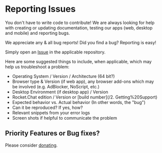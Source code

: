 # Reporting Issues

You don't have to write code to contribute! We are always looking for help with creating or updating documentation, testing our apps (web, desktop and mobile) and reporting bugs.

We appreciate any & all bug reports! Did you find a bug? Reporting is easy!

Simply open an [Issue](https://github.com/RocketChat/Rocket.Chat/issues) in the applicable repository.

Here are some suggested things to include, when applicable, which may help us troubleshoot a problem:

* Operating System / Version / Architecture (64 bit?)
* Browser type & Version (if web app), any browser add-ons which may be involved (e.g. AdBlocker, NoScript, etc.)
* Desktop Environment (if desktop app) / Version
* Rocket.Chat edition / Version or [build number](/2. Getting%20Support)
* Expected behavior vs. Actual behavior (In other words, the "bug")
* Can it be reproduced? If yes, how?
* Relevant snippets from your error logs
* Screen shots if helpful to communicate the problem

## Priority Features or Bug fixes?

Please consider [donating](/1.%20Contributing/Donating/).
